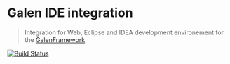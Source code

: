 # Galen IDE integration


> Integration for Web, Eclipse and IDEA development environement for the [GalenFramework](http://galenframework.com)

[![Build Status](https://travis-ci.org/hypery2k/galen_ide.svg?branch=master)](https://travis-ci.org/hypery2k/galen_ide)
